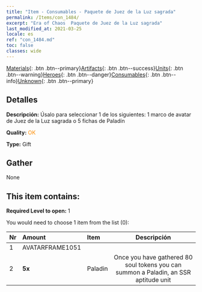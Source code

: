 ```yaml
---
title: "Item - Consumables - Paquete de Juez de la Luz sagrada"
permalink: /Items/con_1484/
excerpt: "Era of Chaos  Paquete de Juez de la Luz sagrada"
last_modified_at: 2021-03-25
locale: es
ref: "con_1484.md"
toc: false
classes: wide
---
```

 [Materials](/es/Items/){: .btn .btn--primary}[Artifacts](/es/Items/Artifacts/){: .btn .btn--success}[Units](/es/Items/Units/){: .btn .btn--warning}[Heroes](/es/Items/Heroes/){: .btn .btn--danger}[Consumables](/es/Items/Consumables/){: .btn .btn--info}[Unknown](/es/Items/Unknown/){: .btn .btn--primary}

## Detalles
 **Descripción:** Úsalo para seleccionar 1 de los siguientes: 1 marco de avatar de Juez de la Luz sagrada o 5 fichas de Paladín

 **Quality:** <span style="color: #FF8C00">OK</span>

 **Type:** Gift

## Gather

  None

## This item contains:

 **Required Level to open:** 1

 You would need to choose 1 item from the list (0):

  | Nr | Amount |     Item    | Descripción |
  |:---|:-------|:------------|:-----------:|
  | 1 | AVATARFRAME1051 | 
  | 2 |  **5x** | Paladin | Once you have gathered 80 soul tokens you can summon a Paladin, an SSR aptitude unit  | 
